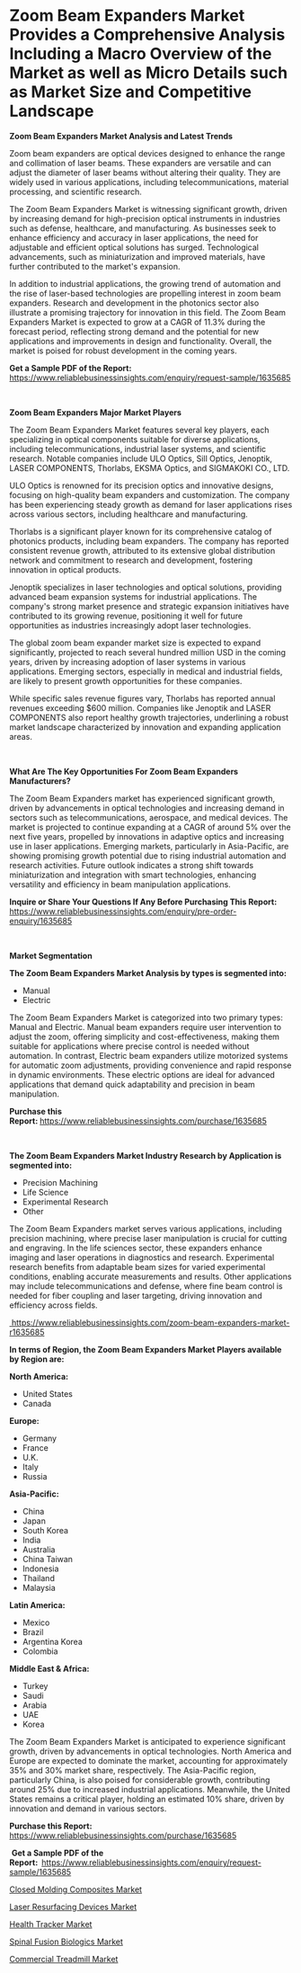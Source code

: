 <p><h1>Zoom Beam Expanders Market Provides a Comprehensive Analysis Including a Macro Overview of the Market as well as Micro Details such as Market Size and Competitive Landscape</h1></p><p><strong>Zoom Beam Expanders Market Analysis and Latest Trends</strong></p>
<p><p>Zoom beam expanders are optical devices designed to enhance the range and collimation of laser beams. These expanders are versatile and can adjust the diameter of laser beams without altering their quality. They are widely used in various applications, including telecommunications, material processing, and scientific research.</p><p>The Zoom Beam Expanders Market is witnessing significant growth, driven by increasing demand for high-precision optical instruments in industries such as defense, healthcare, and manufacturing. As businesses seek to enhance efficiency and accuracy in laser applications, the need for adjustable and efficient optical solutions has surged. Technological advancements, such as miniaturization and improved materials, have further contributed to the market's expansion.</p><p>In addition to industrial applications, the growing trend of automation and the rise of laser-based technologies are propelling interest in zoom beam expanders. Research and development in the photonics sector also illustrate a promising trajectory for innovation in this field. The Zoom Beam Expanders Market is expected to grow at a CAGR of 11.3% during the forecast period, reflecting strong demand and the potential for new applications and improvements in design and functionality. Overall, the market is poised for robust development in the coming years.</p></p>
<p><strong>Get a Sample PDF of the Report:&nbsp;</strong> <a href="https://www.reliablebusinessinsights.com/enquiry/request-sample/1635685">https://www.reliablebusinessinsights.com/enquiry/request-sample/1635685</a></p>
<p>&nbsp;</p>
<p><strong>Zoom Beam Expanders Major Market Players</strong></p>
<p><p>The Zoom Beam Expanders Market features several key players, each specializing in optical components suitable for diverse applications, including telecommunications, industrial laser systems, and scientific research. Notable companies include ULO Optics, Sill Optics, Jenoptik, LASER COMPONENTS, Thorlabs, EKSMA Optics, and SIGMAKOKI CO., LTD.</p><p>ULO Optics is renowned for its precision optics and innovative designs, focusing on high-quality beam expanders and customization. The company has been experiencing steady growth as demand for laser applications rises across various sectors, including healthcare and manufacturing.</p><p>Thorlabs is a significant player known for its comprehensive catalog of photonics products, including beam expanders. The company has reported consistent revenue growth, attributed to its extensive global distribution network and commitment to research and development, fostering innovation in optical products.</p><p>Jenoptik specializes in laser technologies and optical solutions, providing advanced beam expansion systems for industrial applications. The company's strong market presence and strategic expansion initiatives have contributed to its growing revenue, positioning it well for future opportunities as industries increasingly adopt laser technologies.</p><p>The global zoom beam expander market size is expected to expand significantly, projected to reach several hundred million USD in the coming years, driven by increasing adoption of laser systems in various applications. Emerging sectors, especially in medical and industrial fields, are likely to present growth opportunities for these companies.</p><p>While specific sales revenue figures vary, Thorlabs has reported annual revenues exceeding $600 million. Companies like Jenoptik and LASER COMPONENTS also report healthy growth trajectories, underlining a robust market landscape characterized by innovation and expanding application areas.</p></p>
<p>&nbsp;</p>
<p><strong>What Are The Key Opportunities For Zoom Beam Expanders Manufacturers?</strong></p>
<p><p>The Zoom Beam Expanders market has experienced significant growth, driven by advancements in optical technologies and increasing demand in sectors such as telecommunications, aerospace, and medical devices. The market is projected to continue expanding at a CAGR of around 5% over the next five years, propelled by innovations in adaptive optics and increasing use in laser applications. Emerging markets, particularly in Asia-Pacific, are showing promising growth potential due to rising industrial automation and research activities. Future outlook indicates a strong shift towards miniaturization and integration with smart technologies, enhancing versatility and efficiency in beam manipulation applications.</p></p>
<p><strong>Inquire or Share Your Questions If Any Before Purchasing This Report:</strong> <a href="https://www.reliablebusinessinsights.com/enquiry/pre-order-enquiry/1635685">https://www.reliablebusinessinsights.com/enquiry/pre-order-enquiry/1635685</a></p>
<p>&nbsp;</p>
<p><strong>Market Segmentation</strong></p>
<p><strong>The Zoom Beam Expanders Market Analysis by types is segmented into:</strong></p>
<p><ul><li>Manual</li><li>Electric</li></ul></p>
<p><p>The Zoom Beam Expanders Market is categorized into two primary types: Manual and Electric. Manual beam expanders require user intervention to adjust the zoom, offering simplicity and cost-effectiveness, making them suitable for applications where precise control is needed without automation. In contrast, Electric beam expanders utilize motorized systems for automatic zoom adjustments, providing convenience and rapid response in dynamic environments. These electric options are ideal for advanced applications that demand quick adaptability and precision in beam manipulation.</p></p>
<p><strong>Purchase this Report:&nbsp;</strong><a href="https://www.reliablebusinessinsights.com/purchase/1635685">https://www.reliablebusinessinsights.com/purchase/1635685</a></p>
<p>&nbsp;</p>
<p><strong>The Zoom Beam Expanders Market Industry Research by Application is segmented into:</strong></p>
<p><ul><li>Precision Machining</li><li>Life Science</li><li>Experimental Research</li><li>Other</li></ul></p>
<p><p>The Zoom Beam Expanders market serves various applications, including precision machining, where precise laser manipulation is crucial for cutting and engraving. In the life sciences sector, these expanders enhance imaging and laser operations in diagnostics and research. Experimental research benefits from adaptable beam sizes for varied experimental conditions, enabling accurate measurements and results. Other applications may include telecommunications and defense, where fine beam control is needed for fiber coupling and laser targeting, driving innovation and efficiency across fields.</p></p>
<p><a href="https://www.reliablebusinessinsights.com/zoom-beam-expanders-market-r1635685">&nbsp;https://www.reliablebusinessinsights.com/zoom-beam-expanders-market-r1635685</a></p>
<p><strong>In terms of Region, the Zoom Beam Expanders Market Players available by Region are:</strong></p>
<p>
    <p> <strong> North America: </strong>
        <ul>
            <li>United States</li>
            <li>Canada</li>
        </ul>
        </p> 
    <p> <strong> Europe: </strong>
        <ul>
            <li>Germany</li>
            <li>France</li>
            <li>U.K.</li>
            <li>Italy</li>
            <li>Russia</li>
        </ul>
        </p> 
    <p> <strong> Asia-Pacific: </strong>
        <ul>
            <li>China</li>
            <li>Japan</li>
            <li>South Korea</li>
            <li>India</li>
            <li>Australia</li>
            <li>China Taiwan</li>
            <li>Indonesia</li>
            <li>Thailand</li>
            <li>Malaysia</li>
        </ul>
        </p> 
    <p> <strong> Latin America: </strong>
        <ul>
            <li>Mexico</li>
            <li>Brazil</li>
            <li>Argentina Korea</li>
            <li>Colombia</li>
        </ul>
        </p> 
    <p> <strong> Middle East & Africa: </strong>
        <ul>
            <li>Turkey</li>
            <li>Saudi</li>
            <li>Arabia</li>
            <li>UAE</li>
            <li>Korea</li>
        </ul>
    </p>
    </p>
<p><p>The Zoom Beam Expanders Market is anticipated to experience significant growth, driven by advancements in optical technologies. North America and Europe are expected to dominate the market, accounting for approximately 35% and 30% market share, respectively. The Asia-Pacific region, particularly China, is also poised for considerable growth, contributing around 25% due to increased industrial applications. Meanwhile, the United States remains a critical player, holding an estimated 10% share, driven by innovation and demand in various sectors.</p></p>
<p><strong>Purchase this Report: </strong><a href="https://www.reliablebusinessinsights.com/purchase/1635685">https://www.reliablebusinessinsights.com/purchase/1635685</a></p>
<p>&nbsp;<strong>Get a Sample PDF of the Report:&nbsp;&nbsp;</strong><a href="https://www.reliablebusinessinsights.com/enquiry/request-sample/1635685">https://www.reliablebusinessinsights.com/enquiry/request-sample/1635685</a></p>
<p><strong></strong></p>
<p><p><a href="https://www.linkedin.com/pulse/closed-molding-composites-market-analysis-report-global-insights-tctzf?trackingId=A%2BqQjIMJR%2Fm2BUYOhMgEVg%3D%3D">Closed Molding Composites Market</a></p><p><a href="https://github.com/MegiBogdani1953/Market-Research-Report-List-1/blob/main/laser-resurfacing-devices-market.md">Laser Resurfacing Devices Market</a></p><p><a href="https://issuu.com/reportprime-2/docs/health-tracker-market-size-2030.ppt_4b310a1511ad46">Health Tracker Market</a></p><p><a href="https://medium.com/@pwhkjukf5/spinal-fusion-biologics-market-global-market-share-and-ranking-overall-sales-and-demand-0f5218813ee7?postPublishedType=repub">Spinal Fusion Biologics Market</a></p><p><a href="https://issuu.com/reportprime-2/docs/commercial-treadmill-market-size-20_dcf83a17ddc0f6">Commercial Treadmill Market</a></p></p>